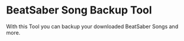 # BeatSaber Song Backup Tool
With this Tool you can backup your downloaded BeatSaber Songs and more.
